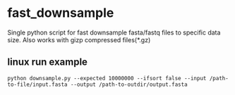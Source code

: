 # fast_downsample


Single python script for fast downsample fasta/fastq files to specific data size. Also works with gizp compressed files(*.gz)


## linux run example
```
python downsample.py --expected 10000000 --ifsort false --input /path-to-file/input.fasta --output /path-to-outdir/output.fasta
```

